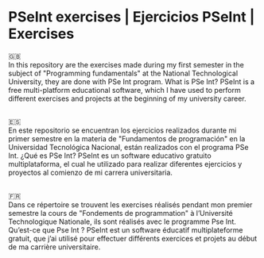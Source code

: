 # PSeInt exercises | Ejercicios PSeInt | Exercises


🇬🇧 <br>
In this repository are the exercises made during my first semester in the subject of "Programming fundamentals" at the National Technological University, they are done with PSe Int program. What is PSe Int? PSeInt is a free multi-platform educational software, which I have used to perform different exercises and projects at the beginning of my university career.

##

🇪🇸 <br>
En este repositorio se encuentran los ejercicios realizados durante mi primer semestre en la materia de "Fundamentos de programación" en la Universidad Tecnológica Nacional, están realizados con el programa PSe Int. ¿Qué es PSe Int? PSeInt es un software educativo gratuito multiplataforma, el cual he utilizado para realizar diferentes ejercicios y proyectos al comienzo de mi carrera universitaria.

##

🇫🇷 <br>
Dans ce répertoire se trouvent les exercises réalisés pendant mon premier semestre la cours de "Fondements de programmation" à l’Université Technologique Nationale, ils sont réalisés avec le programme Pse Int. Qu’est-ce que Pse Int ? PSeInt est un software éducatif multiplateforme gratuit, que j’ai utilisé pour effectuer différents exercices et projets au début de ma carrière universitaire.
